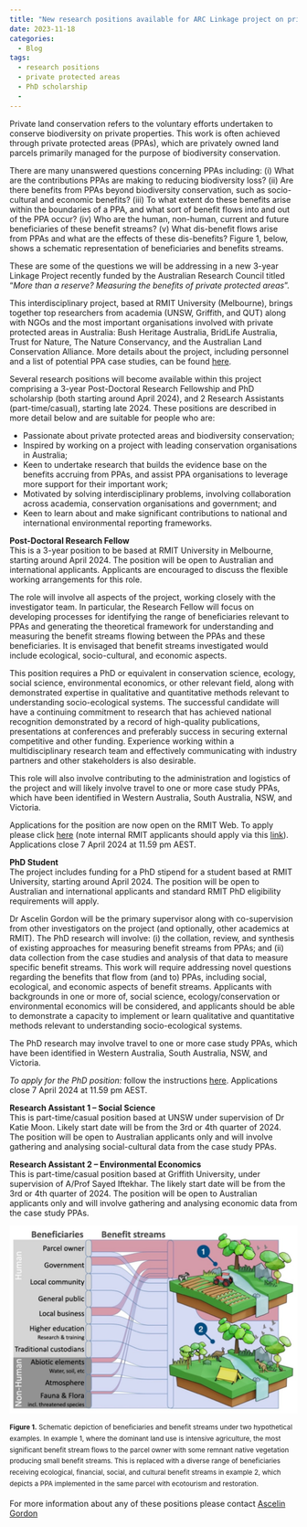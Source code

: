 ```yaml
---
title: "New research positions available for ARC Linkage project on private protected areas"
date: 2023-11-18
categories:
  - Blog
tags:
  - research positions
  - private protected areas
  - PhD scholarship
  - 
---
```

Private land conservation refers to the voluntary efforts undertaken to conserve biodiversity on private properties. This work is often achieved through private protected areas (PPAs), which are privately owned land parcels primarily managed for the purpose of biodiversity conservation.

There are many unanswered questions concerning PPAs including: (i) What are the contributions PPAs are making to reducing biodiversity loss? (ii) Are there benefits from PPAs beyond biodiversity conservation, such as socio-cultural and economic benefits? (iii) To what extent do these benefits arise within the boundaries of a PPA, and what sort of benefit flows into and out of the PPA occur? (iv) Who are the human, non-human, current and future beneficiaries of these benefit streams? (v) What dis-benefit flows arise from PPAs and what are the effects of these dis-benefits? Figure 1, below, shows a schematic representation of beneficiaries and benefits streams.

These are some of the questions we will be addressing in a new 3-year Linkage Project recently funded by the Australian Research Council titled “*More than a reserve? Measuring the benefits of private protected areas*”. 

This interdisciplinary project, based at RMIT University (Melbourne), brings together top researchers from academia (UNSW, Griffith, and QUT) along with NGOs and the most important organisations involved with private protected areas in Australia: Bush Heritage Australia, BridLife Australia, Trust for Nature, The Nature Conservancy, and the Australian Land Conservation Alliance. More details about the project, including personnel and a list of potential PPA case studies, can be found [here](https://ascelin.github.io/blog/new-ARC-linkage-grant-and-research-positions). 

Several research positions will become available within this project comprising a 3-year Post-Doctoral Research Fellowship and PhD scholarship (both starting around April 2024), and 2 Research Assistants (part-time/casual), starting late 2024. These positions are described in more detail below and are suitable for people who are:

* Passionate about private protected areas and biodiversity conservation;
* Inspired by working on a project with leading conservation organisations in Australia;
* Keen to undertake research that builds the evidence base on the benefits accruing from PPAs, and assist PPA organisations to leverage more support for their important work;
* Motivated by solving interdisciplinary problems, involving collaboration across academia, conservation organisations and government; and
* Keen to learn about and make significant contributions to national and international environmental reporting frameworks. 


**Post-Doctoral Research Fellow**  
This is a 3-year position to be based at RMIT University in Melbourne, starting around April 2024. The position will be open to Australian and international applicants. Applicants are encouraged to discuss the flexible working arrangements for this role. 

The role will involve all aspects of the project, working closely with the investigator team. In particular, the Research Fellow will focus on developing processes for identifying the range of beneficiaries relevant to PPAs and generating the theoretical framework for understanding and measuring the benefit streams flowing between the PPAs and these beneficiaries. It is envisaged that benefit streams investigated would include ecological, socio-cultural, and economic aspects.  

This position requires a PhD or equivalent in conservation science, ecology, social science, environmental economics, or other relevant field, along with demonstrated expertise in qualitative and quantitative methods relevant to understanding socio-ecological systems. The successful candidate will have a continuing commitment to research that has achieved national recognition demonstrated by a record of high-quality publications, presentations at conferences and preferably success in securing external competitive and other funding. Experience working within a multidisciplinary research team and effectively communicating with industry partners and other stakeholders is also desirable. 

This role will also involve contributing to the administration and logistics of the project and will likely involve travel to one or more case study PPAs, which have been identified in Western Australia, South Australia, NSW, and Victoria.

Applications for the position are now open on the RMIT Web. To apply please click [here](https://rmit.wd3.myworkdayjobs.com/RMIT_Careers/job/Melbourne/Research-Fellow--Private-Land-Conservation_JR25700) (note internal RMIT applicants should apply via this [link](https://wd3.myworkday.com/rmit/d/inst/9925$31524/rel-task/2998$16774.htmld)). Applications close 7 April 2024 at 11.59 pm AEST.

**PhD Student**  
The project includes funding for a PhD stipend for a student based at RMIT University, starting around April 2024. The position will be open to Australian and international applicants and standard RMIT PhD eligibility requirements will apply.

Dr Ascelin Gordon will be the primary supervisor along with co-supervision from other investigators on the project (and optionally, other academics at RMIT). The PhD research will involve: (i) the collation, review, and synthesis of existing approaches for measuring benefit streams from PPAs; and (ii) data collection from the case studies and analysis of that data to measure specific benefit streams. This work will require addressing novel questions regarding the benefits that flow from (and to) PPAs, including social, ecological, and economic aspects of benefit streams. Applicants with backgrounds in one or more of, social science, ecology/conservation or environmental economics will be considered, and applicants should be able to demonstrate a capacity to implement or learn qualitative and quantitative methods relevant to understanding socio-ecological systems.

The PhD research may involve travel to one or more case study PPAs, which have been identified in Western Australia, South Australia, NSW, and Victoria.

*To apply for the PhD position:* follow the instructions [here](https://www.rmit.edu.au/students/careers-opportunities/scholarships/research/phd-scholarship-to-study-benefits-of-private-land-conservation). Applications close 7 April 2024 at 11.59 pm AEST.


**Research Assistant 1 – Social Science**  
This is part-time/casual position based at UNSW under supervision of Dr Katie Moon. Likely start date will be from the 3rd or 4th quarter of 2024. The position will be open to Australian applicants only and will involve gathering and analysing social-cultural data from the case study PPAs. 

**Research Assistant 2 – Environmental Economics**  
This is part-time/casual position based at Griffith University, under supervision of A/Prof Sayed Iftekhar. The likely start date will be from the 3rd or 4th quarter of 2024. The position will be open to Australian applicants only and will involve gathering and analysing economic data from the case study PPAs. 

![image tooltip here](/assets/images/benefit-streams.jpg)

<sup>**Figure 1.** Schematic depiction of beneficiaries and benefit streams under two hypothetical examples. In example 1, where the dominant land use is intensive agriculture, the most significant benefit stream flows to the parcel owner with some remnant native vegetation producing small benefit streams. This is replaced with a diverse range of beneficiaries receiving ecological, financial, social, and cultural benefit streams in example 2, which depicts a PPA implemented in the same parcel with ecotourism and restoration. </sup>

For more information about any of these positions please contact [Ascelin Gordon](https://ascelin.github.io/contact/)




